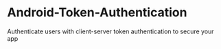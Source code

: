 # Android-Token-Authentication
Authenticate users with client-server token authentication to secure your app
